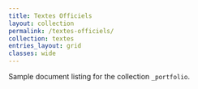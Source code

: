 ```yaml
---
title: Textes Officiels
layout: collection
permalink: /textes-officiels/
collection: textes
entries_layout: grid
classes: wide
---
```


Sample document listing for the collection `_portfolio`.
